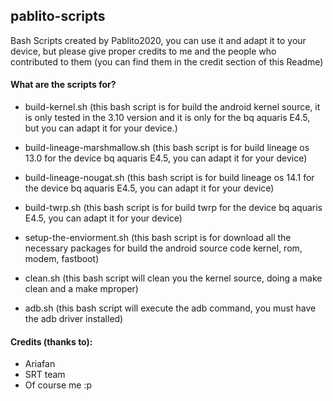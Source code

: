 ## pablito-scripts
Bash Scripts created by Pablito2020, you can use it and adapt it to your device, but please give proper credits to me and the people who contributed to them (you can find them in the credit section of this Readme)

#### What are the scripts for?

 * build-kernel.sh (this bash script is for build the android kernel source, it is only tested in the 3.10 version and it is only for the bq aquaris E4.5, but you can adapt it for your device.)
 
 * build-lineage-marshmallow.sh (this bash script is for build lineage os 13.0 for the device bq aquaris E4.5, you can adapt it for your device)
 
 * build-lineage-nougat.sh (this bash script is for build lineage os 14.1 for the device bq aquaris E4.5, you can adapt it for your device)
  
  * build-twrp.sh (this bash script is for build twrp for the device bq aquaris E4.5, you can adapt it for your device)
  
  * setup-the-enviorment.sh (this bash script is for download all the necessary packages for build the android source code kernel, rom, modem, fastboot)
  
  * clean.sh (this bash script will clean you the kernel source, doing a make clean and a make mproper)
  
  * adb.sh (this bash script will execute the adb command, you must have the adb driver installed)
  
#### Credits (thanks to):
 * Ariafan
 * SRT team
 * Of course me :p
 
